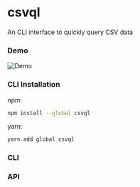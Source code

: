 # csvql

An CLI interface to quickly query CSV data

### Demo

![Demo](docs/demo.gif)

### CLI Installation

npm:

```bash
npm install --global csvql
```

yarn:

```bash
yarn add global csvql
```

### CLI



### API

